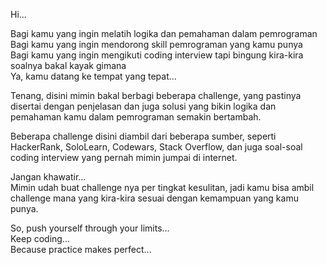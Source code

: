 Hi...

Bagi kamu yang ingin melatih logika dan pemahaman dalam pemrograman\
Bagi kamu yang ingin mendorong skill pemrograman yang kamu punya\
Bagi kamu yang ingin mengikuti coding interview tapi bingung kira-kira soalnya bakal kayak gimana\
Ya, kamu datang ke tempat yang tepat...

Tenang, disini mimin bakal berbagi beberapa challenge, yang pastinya disertai dengan penjelasan
dan juga solusi yang bikin logika dan pemahaman kamu dalam pemrograman semakin bertambah.

Beberapa challenge disini diambil dari beberapa sumber, seperti HackerRank, SoloLearn, Codewars,
Stack Overflow, dan juga soal-soal coding interview yang pernah mimin jumpai di internet.

Jangan khawatir...\
Mimin udah buat challenge nya per tingkat kesulitan, jadi kamu bisa ambil challenge mana yang
kira-kira sesuai dengan kemampuan yang kamu punya.

So, push yourself through your limits...\
Keep coding...\
Because practice makes perfect...
